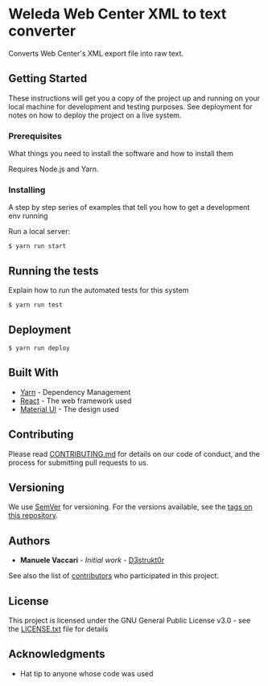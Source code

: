 # Weleda Web Center XML to text converter

Converts Web Center's XML export file into raw text.

## Getting Started

These instructions will get you a copy of the project up and running on your local machine for development and testing purposes. See deployment for notes on how to deploy the project on a live system.

### Prerequisites

What things you need to install the software and how to install them

Requires Node.js and Yarn.

### Installing

A step by step series of examples that tell you how to get a development env running

Run a local server:
```
$ yarn run start
```

## Running the tests

Explain how to run the automated tests for this system
```
$ yarn run test
```

## Deployment

```
$ yarn run deploy
```

## Built With

* [Yarn](https://yarnpkg.com/lang/en/) - Dependency Management
* [React](https://reactjs.org/) - The web framework used
* [Material UI](https://material-ui.com/) - The design used

## Contributing

Please read [CONTRIBUTING.md](CONTRIBUTING.md) for details on our code of conduct, and the process for submitting pull requests to us.

## Versioning

We use [SemVer](http://semver.org/) for versioning. For the versions available, see the [tags on this repository](https://github.com/D3strukt0r/weleda-webcenter-text-export/tags).

## Authors

* **Manuele Vaccari** - *Initial work* - [D3strukt0r](https://github.com/D3strukt0r)

See also the list of [contributors](https://github.com/D3strukt0r/weleda-webcenter-text-export/contributors) who participated in this project.

## License

This project is licensed under the GNU General Public License v3.0 - see the [LICENSE.txt](LICENSE.txt) file for details

## Acknowledgments

* Hat tip to anyone whose code was used
